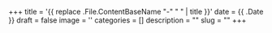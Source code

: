 +++
title = '{{ replace .File.ContentBaseName "-" " " | title }}'
date = {{ .Date }}
draft = false
image = ''
categories = []
description = ""
slug = ""
+++
